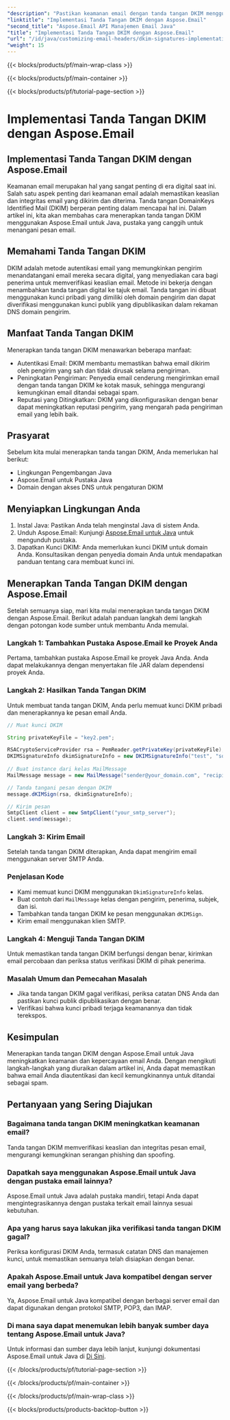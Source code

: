 ```yaml
---
"description": "Pastikan keamanan email dengan tanda tangan DKIM menggunakan Aspose.Email untuk Java. Panduan langkah demi langkah dan kode untuk implementasi DKIM."
"linktitle": "Implementasi Tanda Tangan DKIM dengan Aspose.Email"
"second_title": "Aspose.Email API Manajemen Email Java"
"title": "Implementasi Tanda Tangan DKIM dengan Aspose.Email"
"url": "/id/java/customizing-email-headers/dkim-signatures-implementation/"
"weight": 15
---
```


{{< blocks/products/pf/main-wrap-class >}}

{{< blocks/products/pf/main-container >}}

{{< blocks/products/pf/tutorial-page-section >}}

# Implementasi Tanda Tangan DKIM dengan Aspose.Email


## Implementasi Tanda Tangan DKIM dengan Aspose.Email

Keamanan email merupakan hal yang sangat penting di era digital saat ini. Salah satu aspek penting dari keamanan email adalah memastikan keaslian dan integritas email yang dikirim dan diterima. Tanda tangan DomainKeys Identified Mail (DKIM) berperan penting dalam mencapai hal ini. Dalam artikel ini, kita akan membahas cara menerapkan tanda tangan DKIM menggunakan Aspose.Email untuk Java, pustaka yang canggih untuk menangani pesan email.

## Memahami Tanda Tangan DKIM

DKIM adalah metode autentikasi email yang memungkinkan pengirim menandatangani email mereka secara digital, yang menyediakan cara bagi penerima untuk memverifikasi keaslian email. Metode ini bekerja dengan menambahkan tanda tangan digital ke tajuk email. Tanda tangan ini dibuat menggunakan kunci pribadi yang dimiliki oleh domain pengirim dan dapat diverifikasi menggunakan kunci publik yang dipublikasikan dalam rekaman DNS domain pengirim.

## Manfaat Tanda Tangan DKIM

Menerapkan tanda tangan DKIM menawarkan beberapa manfaat:
- Autentikasi Email: DKIM membantu memastikan bahwa email dikirim oleh pengirim yang sah dan tidak dirusak selama pengiriman.
- Peningkatan Pengiriman: Penyedia email cenderung mengirimkan email dengan tanda tangan DKIM ke kotak masuk, sehingga mengurangi kemungkinan email ditandai sebagai spam.
- Reputasi yang Ditingkatkan: DKIM yang dikonfigurasikan dengan benar dapat meningkatkan reputasi pengirim, yang mengarah pada pengiriman email yang lebih baik.

## Prasyarat

Sebelum kita mulai menerapkan tanda tangan DKIM, Anda memerlukan hal berikut:
- Lingkungan Pengembangan Java
- Aspose.Email untuk Pustaka Java
- Domain dengan akses DNS untuk pengaturan DKIM

## Menyiapkan Lingkungan Anda

1. Instal Java: Pastikan Anda telah menginstal Java di sistem Anda.
2. Unduh Aspose.Email: Kunjungi [Aspose.Email untuk Java](https://products.aspose.com/email/java/) untuk mengunduh pustaka.
3. Dapatkan Kunci DKIM: Anda memerlukan kunci DKIM untuk domain Anda. Konsultasikan dengan penyedia domain Anda untuk mendapatkan panduan tentang cara membuat kunci ini.

## Menerapkan Tanda Tangan DKIM dengan Aspose.Email

Setelah semuanya siap, mari kita mulai menerapkan tanda tangan DKIM dengan Aspose.Email. Berikut adalah panduan langkah demi langkah dengan potongan kode sumber untuk membantu Anda memulai.

### Langkah 1: Tambahkan Pustaka Aspose.Email ke Proyek Anda

Pertama, tambahkan pustaka Aspose.Email ke proyek Java Anda. Anda dapat melakukannya dengan menyertakan file JAR dalam dependensi proyek Anda.

### Langkah 2: Hasilkan Tanda Tangan DKIM

Untuk membuat tanda tangan DKIM, Anda perlu memuat kunci DKIM pribadi dan menerapkannya ke pesan email Anda.

```java
// Muat kunci DKIM

String privateKeyFile = "key2.pem";

RSACryptoServiceProvider rsa = PemReader.getPrivateKey(privateKeyFile);
DKIMSignatureInfo dkimSignatureInfo = new DKIMSignatureInfo("test", "some_email.com");
 
// Buat instance dari kelas MailMessage
MailMessage message = new MailMessage("sender@your_domain.com", "recipient@recipient_domain.com", "Subject", "Body");

// Tanda tangani pesan dengan DKIM
message.dKIMSign(rsa, dkimSignatureInfo);

// Kirim pesan
SmtpClient client = new SmtpClient("your_smtp_server");
client.send(message);
```

### Langkah 3: Kirim Email

Setelah tanda tangan DKIM diterapkan, Anda dapat mengirim email menggunakan server SMTP Anda.

### Penjelasan Kode

- Kami memuat kunci DKIM menggunakan `DkimSignatureInfo` kelas.
- Buat contoh dari `MailMessage` kelas dengan pengirim, penerima, subjek, dan isi.
- Tambahkan tanda tangan DKIM ke pesan menggunakan `dKIMSign`.
- Kirim email menggunakan klien SMTP.

### Langkah 4: Menguji Tanda Tangan DKIM

Untuk memastikan tanda tangan DKIM berfungsi dengan benar, kirimkan email percobaan dan periksa status verifikasi DKIM di pihak penerima.

### Masalah Umum dan Pemecahan Masalah

- Jika tanda tangan DKIM gagal verifikasi, periksa catatan DNS Anda dan pastikan kunci publik dipublikasikan dengan benar.
- Verifikasi bahwa kunci pribadi terjaga keamanannya dan tidak terekspos.

## Kesimpulan

Menerapkan tanda tangan DKIM dengan Aspose.Email untuk Java meningkatkan keamanan dan kepercayaan email Anda. Dengan mengikuti langkah-langkah yang diuraikan dalam artikel ini, Anda dapat memastikan bahwa email Anda diautentikasi dan kecil kemungkinannya untuk ditandai sebagai spam.

## Pertanyaan yang Sering Diajukan

### Bagaimana tanda tangan DKIM meningkatkan keamanan email?

Tanda tangan DKIM memverifikasi keaslian dan integritas pesan email, mengurangi kemungkinan serangan phishing dan spoofing.

### Dapatkah saya menggunakan Aspose.Email untuk Java dengan pustaka email lainnya?

Aspose.Email untuk Java adalah pustaka mandiri, tetapi Anda dapat mengintegrasikannya dengan pustaka terkait email lainnya sesuai kebutuhan.

### Apa yang harus saya lakukan jika verifikasi tanda tangan DKIM gagal?

Periksa konfigurasi DKIM Anda, termasuk catatan DNS dan manajemen kunci, untuk memastikan semuanya telah disiapkan dengan benar.

### Apakah Aspose.Email untuk Java kompatibel dengan server email yang berbeda?

Ya, Aspose.Email untuk Java kompatibel dengan berbagai server email dan dapat digunakan dengan protokol SMTP, POP3, dan IMAP.

### Di mana saya dapat menemukan lebih banyak sumber daya tentang Aspose.Email untuk Java?

Untuk informasi dan sumber daya lebih lanjut, kunjungi dokumentasi Aspose.Email untuk Java di [Di Sini](https://reference.aspose.com/email/java/).

{{< /blocks/products/pf/tutorial-page-section >}}

{{< /blocks/products/pf/main-container >}}

{{< /blocks/products/pf/main-wrap-class >}}

{{< blocks/products/products-backtop-button >}}